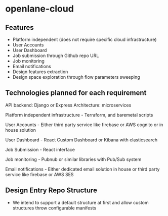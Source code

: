 # openlane-cloud

## Features
+ Platform independent (does not require specific cloud infrastructure)
+ User Accounts
+ User Dashboard
+ Job submission through Github repo URL
+ Job monitoring 
+ Email notifications
+ Design features extraction
+ Design space exploration through flow parameters sweeping

## Technologies planned for each requirement

API backend:
Django or Express
Architecture: microservices

Platform independent infrastructure -
Terraform, and baremetal scripts

User Accounts - 
Either third party service like firebase or AWS cognito or in house solution

User Dashboard -
React Custom Dashboard or Kibana with elasticsearch

Job Submission - 
React interface

Job monitoring -
Pubnub or similar libraries with Pub/Sub system

Email notifications -
Either dedicated email solution in house or third party service like firebase or AWS SES

## Design Entry Repo Structure

- We intend to support a default structure at first and allow custom structures throw configurable manifests
